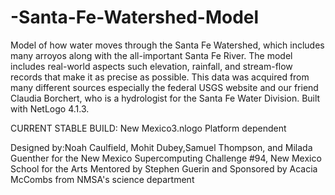 # -Santa-Fe-Watershed-Model
Model of how water moves through the Santa Fe Watershed, which includes many arroyos along with the all-important Santa Fe River. The model includes real-world aspects such elevation, rainfall, and stream-flow records that make it as precise as possible. This data was acquired from many different sources especially the federal USGS website and our friend Claudia Borchert, who is a hydrologist for the Santa Fe Water Division. Built with NetLogo 4.1.3.



CURRENT STABLE BUILD: New Mexico3.nlogo
Platform dependent 


Designed by:Noah Caulfield, Mohit Dubey,Samuel Thompson, and Milada Guenther for the New Mexico Supercomputing Challenge 
#94, New Mexico School for the Arts 
Mentored by Stephen Guerin and Sponsored by Acacia McCombs from NMSA's science department

